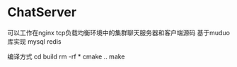 # ChatServer
可以工作在nginx tcp负载均衡环境中的集群聊天服务器和客户端源码 基于muduo库实现  mysql  redis

编译方式
cd build
rm -rf *
cmake ..
make
